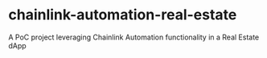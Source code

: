 # chainlink-automation-real-estate
A PoC project leveraging Chainlink Automation functionality in a Real Estate dApp

